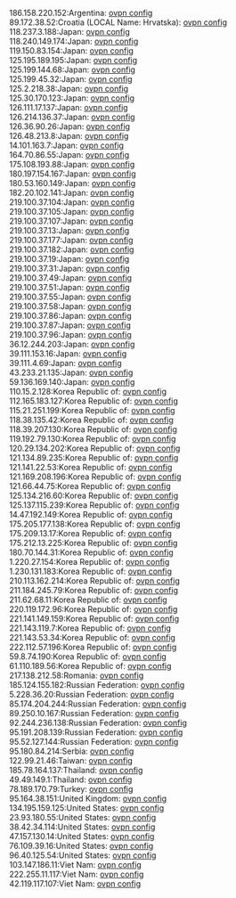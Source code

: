 186.158.220.152:Argentina: [ovpn config](vpn/186_158_220_152.ovpn)  
89.172.38.52:Croatia (LOCAL Name: Hrvatska): [ovpn config](vpn/89_172_38_52.ovpn)  
118.237.3.188:Japan: [ovpn config](vpn/118_237_3_188.ovpn)  
118.240.149.174:Japan: [ovpn config](vpn/118_240_149_174.ovpn)  
119.150.83.154:Japan: [ovpn config](vpn/119_150_83_154.ovpn)  
125.195.189.195:Japan: [ovpn config](vpn/125_195_189_195.ovpn)  
125.199.144.68:Japan: [ovpn config](vpn/125_199_144_68.ovpn)  
125.199.45.32:Japan: [ovpn config](vpn/125_199_45_32.ovpn)  
125.2.218.38:Japan: [ovpn config](vpn/125_2_218_38.ovpn)  
125.30.170.123:Japan: [ovpn config](vpn/125_30_170_123.ovpn)  
126.111.17.137:Japan: [ovpn config](vpn/126_111_17_137.ovpn)  
126.214.136.37:Japan: [ovpn config](vpn/126_214_136_37.ovpn)  
126.36.90.26:Japan: [ovpn config](vpn/126_36_90_26.ovpn)  
126.48.213.8:Japan: [ovpn config](vpn/126_48_213_8.ovpn)  
14.101.163.7:Japan: [ovpn config](vpn/14_101_163_7.ovpn)  
164.70.86.55:Japan: [ovpn config](vpn/164_70_86_55.ovpn)  
175.108.193.88:Japan: [ovpn config](vpn/175_108_193_88.ovpn)  
180.197.154.167:Japan: [ovpn config](vpn/180_197_154_167.ovpn)  
180.53.160.149:Japan: [ovpn config](vpn/180_53_160_149.ovpn)  
182.20.102.141:Japan: [ovpn config](vpn/182_20_102_141.ovpn)  
219.100.37.104:Japan: [ovpn config](vpn/219_100_37_104.ovpn)  
219.100.37.105:Japan: [ovpn config](vpn/219_100_37_105.ovpn)  
219.100.37.107:Japan: [ovpn config](vpn/219_100_37_107.ovpn)  
219.100.37.13:Japan: [ovpn config](vpn/219_100_37_13.ovpn)  
219.100.37.177:Japan: [ovpn config](vpn/219_100_37_177.ovpn)  
219.100.37.182:Japan: [ovpn config](vpn/219_100_37_182.ovpn)  
219.100.37.19:Japan: [ovpn config](vpn/219_100_37_19.ovpn)  
219.100.37.31:Japan: [ovpn config](vpn/219_100_37_31.ovpn)  
219.100.37.49:Japan: [ovpn config](vpn/219_100_37_49.ovpn)  
219.100.37.51:Japan: [ovpn config](vpn/219_100_37_51.ovpn)  
219.100.37.55:Japan: [ovpn config](vpn/219_100_37_55.ovpn)  
219.100.37.58:Japan: [ovpn config](vpn/219_100_37_58.ovpn)  
219.100.37.86:Japan: [ovpn config](vpn/219_100_37_86.ovpn)  
219.100.37.87:Japan: [ovpn config](vpn/219_100_37_87.ovpn)  
219.100.37.96:Japan: [ovpn config](vpn/219_100_37_96.ovpn)  
36.12.244.203:Japan: [ovpn config](vpn/36_12_244_203.ovpn)  
39.111.153.16:Japan: [ovpn config](vpn/39_111_153_16.ovpn)  
39.111.4.69:Japan: [ovpn config](vpn/39_111_4_69.ovpn)  
43.233.21.135:Japan: [ovpn config](vpn/43_233_21_135.ovpn)  
59.136.169.140:Japan: [ovpn config](vpn/59_136_169_140.ovpn)  
110.15.2.128:Korea Republic of: [ovpn config](vpn/110_15_2_128.ovpn)  
112.165.183.127:Korea Republic of: [ovpn config](vpn/112_165_183_127.ovpn)  
115.21.251.199:Korea Republic of: [ovpn config](vpn/115_21_251_199.ovpn)  
118.38.135.42:Korea Republic of: [ovpn config](vpn/118_38_135_42.ovpn)  
118.39.207.130:Korea Republic of: [ovpn config](vpn/118_39_207_130.ovpn)  
119.192.79.130:Korea Republic of: [ovpn config](vpn/119_192_79_130.ovpn)  
120.29.134.202:Korea Republic of: [ovpn config](vpn/120_29_134_202.ovpn)  
121.134.89.235:Korea Republic of: [ovpn config](vpn/121_134_89_235.ovpn)  
121.141.22.53:Korea Republic of: [ovpn config](vpn/121_141_22_53.ovpn)  
121.169.208.196:Korea Republic of: [ovpn config](vpn/121_169_208_196.ovpn)  
121.66.44.75:Korea Republic of: [ovpn config](vpn/121_66_44_75.ovpn)  
125.134.216.60:Korea Republic of: [ovpn config](vpn/125_134_216_60.ovpn)  
125.137.115.239:Korea Republic of: [ovpn config](vpn/125_137_115_239.ovpn)  
14.47.192.149:Korea Republic of: [ovpn config](vpn/14_47_192_149.ovpn)  
175.205.177.138:Korea Republic of: [ovpn config](vpn/175_205_177_138.ovpn)  
175.209.13.17:Korea Republic of: [ovpn config](vpn/175_209_13_17.ovpn)  
175.212.13.225:Korea Republic of: [ovpn config](vpn/175_212_13_225.ovpn)  
180.70.144.31:Korea Republic of: [ovpn config](vpn/180_70_144_31.ovpn)  
1.220.27.154:Korea Republic of: [ovpn config](vpn/1_220_27_154.ovpn)  
1.230.131.183:Korea Republic of: [ovpn config](vpn/1_230_131_183.ovpn)  
210.113.162.214:Korea Republic of: [ovpn config](vpn/210_113_162_214.ovpn)  
211.184.245.79:Korea Republic of: [ovpn config](vpn/211_184_245_79.ovpn)  
211.62.68.11:Korea Republic of: [ovpn config](vpn/211_62_68_11.ovpn)  
220.119.172.96:Korea Republic of: [ovpn config](vpn/220_119_172_96.ovpn)  
221.141.149.159:Korea Republic of: [ovpn config](vpn/221_141_149_159.ovpn)  
221.143.119.7:Korea Republic of: [ovpn config](vpn/221_143_119_7.ovpn)  
221.143.53.34:Korea Republic of: [ovpn config](vpn/221_143_53_34.ovpn)  
222.112.57.196:Korea Republic of: [ovpn config](vpn/222_112_57_196.ovpn)  
59.8.74.190:Korea Republic of: [ovpn config](vpn/59_8_74_190.ovpn)  
61.110.189.56:Korea Republic of: [ovpn config](vpn/61_110_189_56.ovpn)  
217.138.212.58:Romania: [ovpn config](vpn/217_138_212_58.ovpn)  
185.124.155.182:Russian Federation: [ovpn config](vpn/185_124_155_182.ovpn)  
5.228.36.20:Russian Federation: [ovpn config](vpn/5_228_36_20.ovpn)  
85.174.204.244:Russian Federation: [ovpn config](vpn/85_174_204_244.ovpn)  
89.250.10.167:Russian Federation: [ovpn config](vpn/89_250_10_167.ovpn)  
92.244.236.138:Russian Federation: [ovpn config](vpn/92_244_236_138.ovpn)  
95.191.208.139:Russian Federation: [ovpn config](vpn/95_191_208_139.ovpn)  
95.52.127.144:Russian Federation: [ovpn config](vpn/95_52_127_144.ovpn)  
95.180.84.214:Serbia: [ovpn config](vpn/95_180_84_214.ovpn)  
122.99.21.46:Taiwan: [ovpn config](vpn/122_99_21_46.ovpn)  
185.78.164.137:Thailand: [ovpn config](vpn/185_78_164_137.ovpn)  
49.49.149.1:Thailand: [ovpn config](vpn/49_49_149_1.ovpn)  
78.189.170.79:Turkey: [ovpn config](vpn/78_189_170_79.ovpn)  
95.164.38.151:United Kingdom: [ovpn config](vpn/95_164_38_151.ovpn)  
134.195.159.125:United States: [ovpn config](vpn/134_195_159_125.ovpn)  
23.93.180.55:United States: [ovpn config](vpn/23_93_180_55.ovpn)  
38.42.34.114:United States: [ovpn config](vpn/38_42_34_114.ovpn)  
47.157.130.14:United States: [ovpn config](vpn/47_157_130_14.ovpn)  
76.109.39.16:United States: [ovpn config](vpn/76_109_39_16.ovpn)  
96.40.125.54:United States: [ovpn config](vpn/96_40_125_54.ovpn)  
103.147.186.11:Viet Nam: [ovpn config](vpn/103_147_186_11.ovpn)  
222.255.11.117:Viet Nam: [ovpn config](vpn/222_255_11_117.ovpn)  
42.119.117.107:Viet Nam: [ovpn config](vpn/42_119_117_107.ovpn)  
